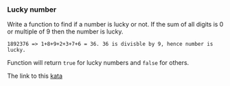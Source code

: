 ### Lucky number

Write a function to find if a number is lucky or not. If the sum of all digits is 0 or multiple of 9 then the number is lucky.
```
1892376 => 1+8+9+2+3+7+6 = 36. 36 is divisble by 9, hence number is lucky.
```
Function will return `true` for lucky numbers and `false` for others.

The link to this [kata](https://www.codewars.com/kata/lucky-number/java)
